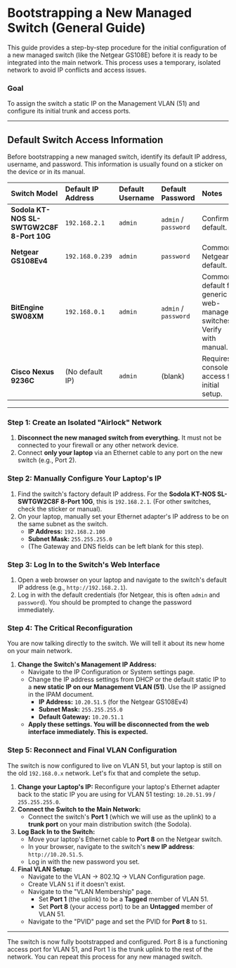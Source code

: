 # Bootstrapping a New Managed Switch (General Guide)

This guide provides a step-by-step procedure for the initial configuration of a new managed switch (like the Netgear GS108E) before it is ready to be integrated into the main network. This process uses a temporary, isolated network to avoid IP conflicts and access issues.

### Goal
To assign the switch a static IP on the Management VLAN (51) and configure its initial trunk and access ports.

---

## Default Switch Access Information

Before bootstrapping a new managed switch, identify its default IP address, username, and password. This information is usually found on a sticker on the device or in its manual.

| Switch Model        | Default IP Address | Default Username | Default Password | Notes                                                              |
|:--------------------|:-------------------|:-----------------|:-----------------|:-------------------------------------------------------------------|
| **Sodola KT-NOS SL-SWTGW2C8F 8-Port 10G** | `192.168.2.1`      | `admin`          | `admin` / `password` | Confirmed default.                                                 |
| **Netgear GS108Ev4**| `192.168.0.239`    | `admin`          | `password`       | Common Netgear default.                                            |
| **BitEngine SW08XM**| `192.168.0.1`      | `admin`          | `admin` / `password` | Common default for generic web-managed switches. Verify with manual. |
| **Cisco Nexus 9236C**| (No default IP)    | `admin`          | (blank)          | Requires console access for initial setup.                         |

---

### Step 1: Create an Isolated "Airlock" Network

1.  **Disconnect the new managed switch from everything.** It must not be connected to your firewall or any other network device.
2.  Connect **only your laptop** via an Ethernet cable to any port on the new switch (e.g., Port 2).

### Step 2: Manually Configure Your Laptop's IP

1.  Find the switch's factory default IP address. For the **Sodola KT-NOS SL-SWTGW2C8F 8-Port 10G**, this is `192.168.2.1`. (For other switches, check the sticker or manual).
2.  On your laptop, manually set your Ethernet adapter's IP address to be on the same subnet as the switch.
    -   **IP Address:** `192.168.2.100`
    -   **Subnet Mask:** `255.255.255.0`
    -   (The Gateway and DNS fields can be left blank for this step).

### Step 3: Log In to the Switch's Web Interface

1.  Open a web browser on your laptop and navigate to the switch's default IP address (e.g., `http://192.168.2.1`).
2.  Log in with the default credentials (for Netgear, this is often `admin` and `password`). You should be prompted to change the password immediately.

### Step 4: The Critical Reconfiguration

You are now talking directly to the switch. We will tell it about its new home on your main network.

1.  **Change the Switch's Management IP Address:**
    -   Navigate to the IP Configuration or System settings page.
    -   Change the IP address settings from DHCP or the default static IP to a **new static IP on our Management VLAN (51)**. Use the IP assigned in the IPAM document.
        -   **IP Address:** `10.20.51.5` (for the Netgear GS108Ev4)
        -   **Subnet Mask:** `255.255.255.0`
        -   **Default Gateway:** `10.20.51.1`
    -   **Apply these settings. You will be disconnected from the web interface immediately. This is expected.**

### Step 5: Reconnect and Final VLAN Configuration

The switch is now configured to live on VLAN 51, but your laptop is still on the old `192.168.0.x` network. Let's fix that and complete the setup.

1.  **Change your Laptop's IP:** Reconfigure your laptop's Ethernet adapter back to the static IP you are using for VLAN 51 testing: `10.20.51.99` / `255.255.255.0`.
2.  **Connect the Switch to the Main Network:**
    -   Connect the switch's **Port 1** (which we will use as the uplink) to a **trunk port** on your main distribution switch (the Sodola).
3.  **Log Back In to the Switch:**
    -   Move your laptop's Ethernet cable to **Port 8** on the Netgear switch.
    -   In your browser, navigate to the switch's **new IP address**: `http://10.20.51.5`.
    -   Log in with the new password you set.
4.  **Final VLAN Setup:**
    -   Navigate to the VLAN -> 802.1Q -> VLAN Configuration page.
    -   Create VLAN `51` if it doesn't exist.
    -   Navigate to the "VLAN Membership" page.
        -   Set **Port 1** (the uplink) to be a **Tagged** member of VLAN 51.
        -   Set **Port 8** (your access port) to be an **Untagged** member of VLAN 51.
    -   Navigate to the "PVID" page and set the PVID for **Port 8** to `51`.

---

The switch is now fully bootstrapped and configured. Port 8 is a functioning access port for VLAN 51, and Port 1 is the trunk uplink to the rest of the network. You can repeat this process for any new managed switch.
